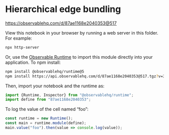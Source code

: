 # Hierarchical edge bundling

https://observablehq.com/d/87ae1168e2040353@517

View this notebook in your browser by running a web server in this folder. For
example:

~~~sh
npx http-server
~~~

Or, use the [Observable Runtime](https://github.com/observablehq/runtime) to
import this module directly into your application. To npm install:

~~~sh
npm install @observablehq/runtime@5
npm install https://api.observablehq.com/d/87ae1168e2040353@517.tgz?v=3
~~~

Then, import your notebook and the runtime as:

~~~js
import {Runtime, Inspector} from "@observablehq/runtime";
import define from "87ae1168e2040353";
~~~

To log the value of the cell named “foo”:

~~~js
const runtime = new Runtime();
const main = runtime.module(define);
main.value("foo").then(value => console.log(value));
~~~
